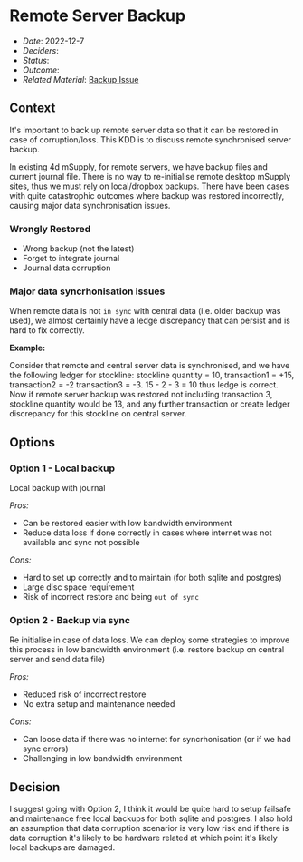 # Remote Server Backup

- *Date*: 2022-12-7
- *Deciders*: 
- *Status*: 
- *Outcome*: 
- *Related Material*: [Backup Issue](https://github.com/openmsupply/open-msupply/issues/767)

## Context

It's important to back up remote server data so that it can be restored in case of corruption/loss. This KDD is to discuss remote synchronised server backup.

In existing 4d mSupply, for remote servers, we have backup files and current journal file. There is no way to re-initialise remote desktop mSupply sites, thus we must rely on local/dropbox backups. There have been cases with quite catastrophic outcomes where backup was restored incorrectly, causing major data synchronisation issues.

### Wrongly Restored
* Wrong backup (not the latest)
* Forget to integrate journal
* Journal data corruption

### Major data syncrhonisation issues

When remote data is not `in sync` with central data (i.e. older backup was used), we almost certainly have a ledge discrepancy that can persist and is hard to fix correctly. 

**Example:**

Consider that remote and central server data is synchronised, and we have the following ledger for stockline: stockline quantity = 10, transaction1 = +15, transaction2 = -2 transaction3 = -3. 15 - 2 - 3 = 10 thus ledge is correct. Now if remote server backup was restored not including transaction 3, stockline quantity would be 13, and any further transaction or create ledger discrepancy for this stockline on central server.

## Options

### Option 1 - Local backup

Local backup with journal

*Pros:*
- Can be restored easier with low bandwidth environment
- Reduce data loss if done correctly in cases where internet was not available and sync not possible

*Cons:*
- Hard to set up correctly and to maintain (for both sqlite and postgres)
- Large disc space requirement
- Risk of incorrect restore and being `out of sync`

### Option 2 - Backup via sync

Re initialise in case of data loss. We can deploy some strategies to improve this process in low bandwidth environment (i.e. restore backup on central server and send data file)

*Pros:*
- Reduced risk of incorrect restore
- No extra setup and maintenance needed

*Cons:*
- Can loose data if there was no internet for syncrhonisation (or if we had sync errors)
- Challenging in low bandwidth environment

## Decision

I suggest going with Option 2, I think it would be quite hard to setup failsafe and maintenance free local backups for both sqlite and postgres. I also hold an assumption that data corruption scenarior is very low risk and if there is data corruption it's likely to be hardware related at which point it's likely local backups are damaged.